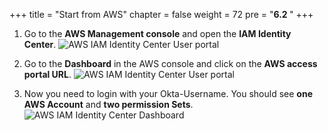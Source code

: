 +++
title = "Start from AWS"
chapter = false
weight = 72
pre = "<b>6.2 </b>"
+++

1. Go to the **AWS Management console** and open the **IAM Identity Center**.
![AWS IAM Identity Center User portal](/images/go_to_aws_sso.png)

2. Go to the **Dashboard** in the AWS console and click on the **AWS access portal URL**.
![AWS IAM Identity Center User portal](/images/user_portal_sso.jpg)

3. Now you need to login with your Okta-Username. You should see **one AWS Account** and **two permission Sets**.
![AWS IAM Identity Center Dashboard](/images/aws_sso_dashboard.png)